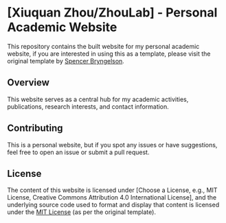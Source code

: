 # [Xiuquan Zhou/ZhouLab] - Personal Academic Website

This repository contains the built website for my personal academic website, if you are interested in using this as a template, please visit the original template by [Spencer Bryngelson](https://github.com/sbryngelson/academic-website-template).

## Overview

This website serves as a central hub for my academic activities, publications, research interests, and contact information.

## Contributing

This is a personal website, but if you spot any issues or have suggestions, feel free to open an issue or submit a pull request.

## License

The content of this website is licensed under [Choose a License, e.g., MIT License, Creative Commons Attribution 4.0 International License], and the underlying source code used to format and display that content is licensed under the [MIT License](https://github.com/sbryngelson/academic-website-template/blob/master/LICENSE) (as per the original template).

